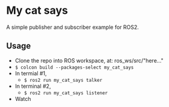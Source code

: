# My cat says

A simple publisher and subscriber example for ROS2.

## Usage

- Clone the repo into ROS workspace, at: ros_ws/src/"here..."
- ```$ colcon build --packages-select my_cat_says```
- In termial #1,
    - ```$ ros2 run my_cat_says talker```
- In terminal #2,
    - ```$ ros2 run my_cat_says listener```
- Watch
